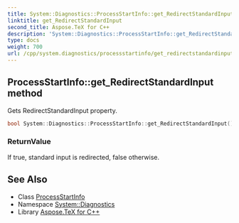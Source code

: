 ```yaml
---
title: System::Diagnostics::ProcessStartInfo::get_RedirectStandardInput method
linktitle: get_RedirectStandardInput
second_title: Aspose.TeX for C++
description: 'System::Diagnostics::ProcessStartInfo::get_RedirectStandardInput method. Gets RedirectStandardInput property in C++.'
type: docs
weight: 700
url: /cpp/system.diagnostics/processstartinfo/get_redirectstandardinput/
---
```

## ProcessStartInfo::get_RedirectStandardInput method


Gets RedirectStandardInput property.

```cpp
bool System::Diagnostics::ProcessStartInfo::get_RedirectStandardInput() const
```


### ReturnValue

If true, standard input is redirected, false otherwise.

## See Also

* Class [ProcessStartInfo](../)
* Namespace [System::Diagnostics](../../)
* Library [Aspose.TeX for C++](../../../)
